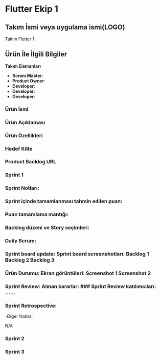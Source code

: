 # Flutter Ekip 1

## Takım İsmi veya uygulama ismi(LOGO)
Takım Flutter 1

## Ürün İle İlgili Bilgiler
**Takım Elemanları**
- **Scrum Master**:
- **Product Owner**:
- **Developer**:
- **Developer**:
- **Developer**:

### Ürün İsmi


### Ürün Açıklaması


### Ürün Özellikleri

### Hedef Kitle

### Product Backlog URL

### Sprint 1
### Sprint Notları: 

### Sprint içinde tamamlanması tahmin edilen puan: 

### Puan tamamlama mantığı:

### Backlog düzeni ve Story seçimleri:

### Daily Scrum:

### Sprint board update: Sprint board screenshotları: Backlog 1 Backlog 2 Backlog 3

### Ürün Durumu: Ekran görüntüleri: Screenshot 1 Screenshot 2

### Sprint Review: Alınan kararlar: ### Sprint Review katılımcıları: ......

### Sprint Retrospective:

-Diğer Notlar:

N/A
### Sprint 2
### Sprint 3
